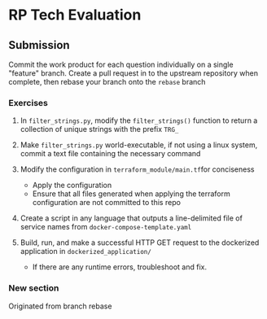 # RP Tech Evaluation

## Submission
Commit the work product for each question individually on a single "feature" branch.
Create a pull request in to the upstream repository when complete, then rebase your branch onto the `rebase` branch

### Exercises
1. In `filter_strings.py`, modify the `filter_strings()` function to return a collection of unique strings with the prefix `TRG_`

1. Make `filter_strings.py` world-executable, if not using a linux system, commit a text file containing the necessary command

1. Modify the configuration in `terraform_module/main.tf`for conciseness
     * Apply the configuration
     * Ensure that all files generated when applying the terraform configuration are not committed to this repo 

1. Create a script in any language that outputs a line-delimited file of service names from `docker-compose-template.yaml`

1. Build, run, and make a successful HTTP GET request to the dockerized application in `dockerized_application/`
    * If there are any runtime errors, troubleshoot and fix.

### New section

Originated from branch rebase
